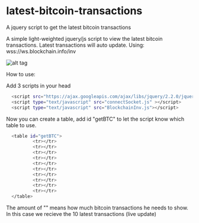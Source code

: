 # latest-bitcoin-transactions
A jquery script to get the latest bitcoin transactions

A simple light-weighted jquery/js script to view the latest bitcoin transactions. Latest transactions will auto update.
Using: wss://ws.blockchain.info/inv

![alt tag](http://gy.ee/SJFJ.gif)

How to use:

Add 3 scripts in your head
```sh
  <script src="https://ajax.googleapis.com/ajax/libs/jquery/2.2.0/jquery.min.js"></script>
  <script type="text/javascript" src="connectSocket.js" ></script>
  <script type="text/javascript" src="BlockchainInv.js"></script>
```

Now you can create a table, add id "getBTC" to let the script know which table to use.
```sh
  <table id="getBTC">
          <tr></tr>
          <tr></tr>
          <tr></tr>
          <tr></tr>
          <tr></tr>
          <tr></tr>
          <tr></tr>
          <tr></tr>
          <tr></tr>
          <tr></tr>
  </table>
```

The amount of "<tr></tr>" means how much bitcoin transactions he needs to show. In this case we recieve the 10 latest transactions (live update)

